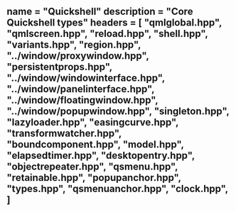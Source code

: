 name = "Quickshell"
description = "Core Quickshell types"
headers = [
	"qmlglobal.hpp",
	"qmlscreen.hpp",
	"reload.hpp",
	"shell.hpp",
	"variants.hpp",
	"region.hpp",
	"../window/proxywindow.hpp",
	"persistentprops.hpp",
	"../window/windowinterface.hpp",
	"../window/panelinterface.hpp",
	"../window/floatingwindow.hpp",
	"../window/popupwindow.hpp",
	"singleton.hpp",
	"lazyloader.hpp",
	"easingcurve.hpp",
	"transformwatcher.hpp",
	"boundcomponent.hpp",
	"model.hpp",
	"elapsedtimer.hpp",
	"desktopentry.hpp",
	"objectrepeater.hpp",
	"qsmenu.hpp",
	"retainable.hpp",
	"popupanchor.hpp",
	"types.hpp",
	"qsmenuanchor.hpp",
	"clock.hpp",
]
-----
